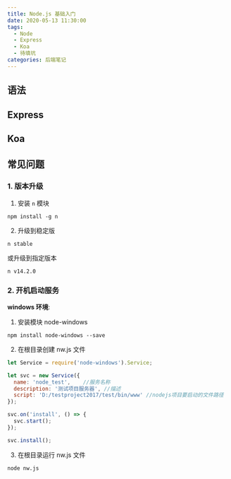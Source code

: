 ```yaml
---
title: Node.js 基础入门
date: 2020-05-13 11:30:00
tags:
  - Node
  - Express
  - Koa
  - 待填坑
categories: 后端笔记
---
```


## 语法

## Express

## Koa

## 常见问题

### 1. 版本升级

1. 安装 `n` 模块

  ```shell
  npm install -g n
  ```

2. 升级到稳定版

  ```shell
  n stable
  ```

  或升级到指定版本

  ```shell
  n v14.2.0
  ```

### 2. 开机启动服务

**windows 环境**:

1. 安装模块 node-windows

  ```shell
  npm install node-windows --save
  ```

2. 在根目录创建 nw.js 文件

  ```javascript
  let Service = require('node-windows').Service;
 
  let svc = new Service({
    name: 'node_test',    //服务名称
    description: '测试项目服务器', //描述
    script: 'D:/testproject2017/test/bin/www' //nodejs项目要启动的文件路径
  });
  
  svc.on('install', () => {
    svc.start();
  });
  
  svc.install();
  ```

3. 在根目录运行 nw.js 文件

  ```shell
  node nw.js
  ```